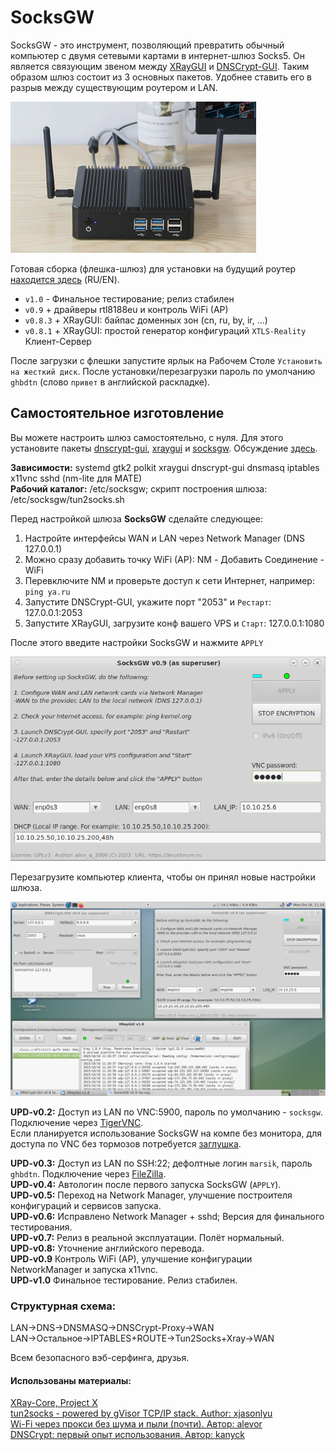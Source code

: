 # SocksGW
SocksGW - это инструмент, позволяющий превратить обычный компьютер с двумя сетевыми картами в интернет-шлюз Socks5. Он является связующим звеном между [XRayGUI](https://github.com/AKotov-dev/XRayGUI) и [DNSCrypt-GUI](https://github.com/AKotov-dev/dnscrypt-gui). Таким образом шлюз состоит из 3 основных пакетов. Удобнее ставить его в разрыв между существующим роутером и LAN.
  
![](https://github.com/AKotov-dev/SocksGW/blob/main/ScreenShots/SocksGW.png)
  
Готовая сборка (флешка-шлюз) для установки на будущий роутер [находится здесь](https://drive.google.com/drive/folders/1DVoUumM_CQ10da0Vqtu98uvrMbBk9DmM?usp=sharing) (RU/EN).  
+ `v1.0` - Финальное тестирование; релиз стабилен
+ `v0.9` + драйверы rtl8188eu и контроль WiFi (AP)
+ `v0.8.3` + XRayGUI: байпас доменных зон (cn, ru, by, ir, ...)
+ `v0.8.1` + XRayGUI: простой генератор конфигураций `XTLS-Reality` Клиент-Сервер
  
После загрузки с флешки запустите ярлык на Рабочем Столе `Установить на жесткий диск`. После установки/перезагрузки пароль по умолчанию `ghbdtn` (слово `привет` в английской раскладке).

## Самостоятельное изготовление
Вы можете настроить шлюз самостоятельно, с нуля. Для этого установите пакеты [dnscrypt-gui](https://github.com/AKotov-dev/dnscrypt-gui/releases), [xraygui](https://github.com/AKotov-dev/XRayGUI/releases) и [socksgw](https://github.com/AKotov-dev/SocksGW/releases). Обсуждение [здесь](https://linuxforum.ru/viewtopic.php?pid=471777#p471777).

**Зависимости:** systemd gtk2 polkit xraygui dnscrypt-gui dnsmasq iptables x11vnc sshd (nm-lite для MATE)  
**Рабочий каталог:** /etc/socksgw; скрипт построения шлюза: /etc/socksgw/tun2socks.sh  
  
Перед настройкой шлюза **SocksGW** сделайте следующее:
  
1. Настройте интерфейсы WAN и LAN через Network Manager (DNS 127.0.0.1)
2. Можно сразу добавить точку WiFi (AP): NM - Добавить Соединение - WiFi
3. Перевключите NM и проверьте доступ к сети Интернет, например: `ping ya.ru`
4. Запустите DNSCrypt-GUI, укажите порт "2053" и `Рестарт`: 127.0.0.1:2053
5. Запустите XRayGUI, загрузите конф вашего VPS и `Старт`: 127.0.0.1:1080
 
После этого введите настройки SocksGW и нажмите `APPLY`  
  
![](https://github.com/AKotov-dev/SocksGW/blob/main/ScreenShots/ScreenShot11.png)  
  
Перезагрузите компьютер клиента, чтобы он принял новые настройки шлюза.  
  
![](https://github.com/AKotov-dev/SocksGW/blob/main/ScreenShots/ScreenShot12.png)  
  
**UPD-v0.2:** Доступ из LAN по VNC:5900, пароль по умолчанию - `socksgw`. Подключение через [TigerVNC](https://sourceforge.net/projects/tigervnc/).  
Если планируется использование SocksGW на компе без монитора, для доступа по VNC без тормозов потребуется [заглушка](https://www.youtube.com/results?search_query=%D1%8D%D0%BC%D1%83%D0%BB%D1%8F%D1%82%D0%BE%D1%80+%D0%BC%D0%BE%D0%BD%D0%B8%D1%82%D0%BE%D1%80%D0%B0).  
  
**UPD-v0.3:** Доступ из LAN по SSH:22; дефолтные логин `marsik`, пароль `ghbdtn`. Подключение через [FileZilla](https://filezilla-project.org/).  
**UPD-v0.4:** Автологин после первого запуска SocksGW (`APPLY`).  
**UPD-v0.5:** Переход на Network Manager, улучшение построителя конфигураций и сервисов запуска.  
**UPD-v0.6:** Исправлено Network Manager + sshd; Версия для финального тестирования.  
**UPD-v0.7:** Релиз в реальной эксплуатации. Полёт нормальный.  
**UPD-v0.8:** Уточнение английского перевода.  
**UPD-v0.9** Контроль WiFi (AP), улучшение конфигурации NetworkManager и запуска x11vnc.  
**UPD-v1.0** Финальное тестирование. Релиз стабилен.  
  
### Структурная схема:
LAN->DNS->DNSMASQ->DNSCrypt-Proxy->WAN  
LAN->Остальное->IPTABLES+ROUTE->Tun2Socks+Xray->WAN

Всем безопасного вэб-серфинга, друзья.

#### Использованы материалы:
[XRay-Core, Project X](https://github.com/XTLS/Xray-core)  
[tun2socks - powered by gVisor TCP/IP stack. Author: xjasonlyu](https://github.com/xjasonlyu/tun2socks)  
[Wi-Fi через прокси без шума и пыли (почти). Автор: alevor](https://habr.com/ru/articles/697916/)  
[DNSCrypt: первый опыт использования. Автор: kanyck](https://forum.calculate-linux.org/t/dnscrypt/9375)
